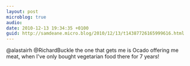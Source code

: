 ```yaml
---
layout: post
microblog: true
audio: 
date: 2010-12-13 19:34:35 +0100
guid: http://samdeane.micro.blog/2010/12/13/t14387726165999616.html
---
```

@alastairh @RichardBuckle the one that gets me is Ocado offering me meat, when I've only bought vegetarian food there for 7 years!
